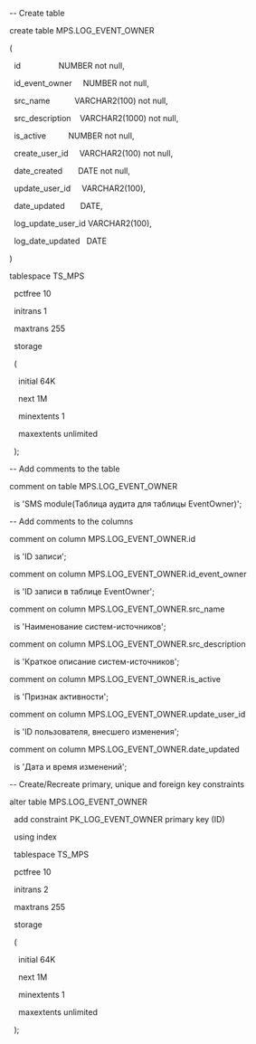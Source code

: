 -- Create table

create table MPS.LOG_EVENT_OWNER

(

  id                 NUMBER not null,

  id_event_owner     NUMBER not null,

  src_name           VARCHAR2(100) not null,

  src_description    VARCHAR2(1000) not null,

  is_active          NUMBER not null,

  create_user_id     VARCHAR2(100) not null,

  date_created       DATE not null,

  update_user_id     VARCHAR2(100),

  date_updated       DATE,

  log_update_user_id VARCHAR2(100),

  log_date_updated   DATE

)

tablespace TS_MPS

  pctfree 10

  initrans 1

  maxtrans 255

  storage

  (

    initial 64K

    next 1M

    minextents 1

    maxextents unlimited

  );

-- Add comments to the table

comment on table MPS.LOG_EVENT_OWNER

  is 'SMS module(Таблица аудита для таблицы EventOwner)';

-- Add comments to the columns

comment on column MPS.LOG_EVENT_OWNER.id

  is 'ID записи';

comment on column MPS.LOG_EVENT_OWNER.id_event_owner

  is 'ID записи в таблице EventOwner';

comment on column MPS.LOG_EVENT_OWNER.src_name

  is 'Наименование систем-источников';

comment on column MPS.LOG_EVENT_OWNER.src_description

  is 'Краткое описание систем-источников';

comment on column MPS.LOG_EVENT_OWNER.is_active

  is 'Признак активности';

comment on column MPS.LOG_EVENT_OWNER.update_user_id

  is 'ID пользователя, внесшего изменения';

comment on column MPS.LOG_EVENT_OWNER.date_updated

  is 'Дата и время изменений';

-- Create/Recreate primary, unique and foreign key constraints

alter table MPS.LOG_EVENT_OWNER

  add constraint PK_LOG_EVENT_OWNER primary key (ID)

  using index

  tablespace TS_MPS

  pctfree 10

  initrans 2

  maxtrans 255

  storage

  (

    initial 64K

    next 1M

    minextents 1

    maxextents unlimited

  );